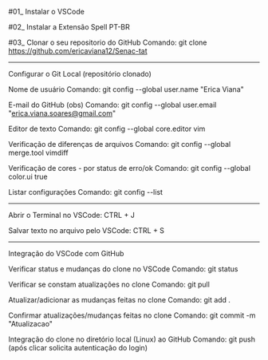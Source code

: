 #01_ Instalar o VSCode

#02_ Instalar a Extensão Spell PT-BR

#03_ Clonar o seu repositorio do GitHub
  Comando: git clone https://github.com/ericaviana12/Senac-tat

-----

Configurar o Git Local (repositório clonado)

  Nome de usuário
Comando: git config --global user.name "Erica Viana"

  E-mail do GitHub (obs)
Comando: git config --global user.email "erica.viana.soares@gmail.com"

  Editor de texto
Comando: git config --global core.editor vim

  Verificação de diferenças de arquivos
Comando: git config --global merge.tool vimdiff

  Verificação de cores - por status de erro/ok
Comando: git config --global color.ui true

  Listar configurações
Comando: git config --list

-----

Abrir o Terminal no VSCode: CTRL + J

Salvar texto no arquivo pelo VSCode: CTRL + S

-----

Integração do VSCode com GitHub

Verificar status e mudanças do clone no VSCode
  Comando: git status

Verificar se constam atualizações no clone
  Comando: git pull

Atualizar/adicionar as mudanças feitas no clone
  Comando: git add .

Confirmar atualizações/mudanças feitas no clone
  Comando: git commit -m "Atualizacao"

Integração do clone no diretório local (Linux) ao GitHub
  Comando: git push (após clicar solicita autenticação do login)
